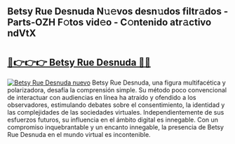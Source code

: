 ## Betsy Rue Desnuda N𝚞𝚎vos desn𝚞dos filtr𝚊dos - Parts-OZH F𝚘tos vid𝚎o - C𝚘ntenido atr𝚊ctivo ndVtX

# <h2><a href="http://mb6l88.tromn.icu/?c=Betsy+Rue+Desnuda">🔗👉👉👉 Betsy Rue Desnuda 🔗🔗</a></h2>

[![Betsy Rue Desnuda nuevo](https://i.imgur.com/pEAQMta.gif)](http://mb6l88.tromn.icu/?c=Betsy+Rue+Desnuda)
Betsy Rue Desnuda, una figura multifacética y polarizadora, desafía la comprensión simple. Su método poco convencional de interactuar con audiencias en línea ha atraído y ofendido a los observadores, estimulando debates sobre el consentimiento, la identidad y las complejidades de las sociedades virtuales. Independientemente de sus esfuerzos futuros, su influencia en el ámbito digital es innegable. Con un compromiso inquebrantable y un encanto innegable, la presencia de Betsy Rue Desnuda en el mundo virtual es incontenible.
